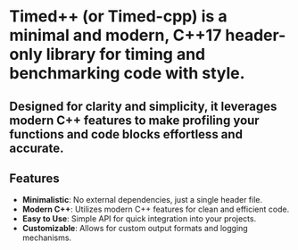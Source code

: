 # Timed++ (or Timed-cpp) is a minimal and modern, C++17 header-only library for timing and benchmarking code with style.
## Designed for clarity and simplicity, it leverages modern C++ features to make profiling your functions and code blocks effortless and accurate.

## Features
- **Minimalistic**: No external dependencies, just a single header file.
- **Modern C++**: Utilizes modern C++ features for clean and efficient code.
- **Easy to Use**: Simple API for quick integration into your projects.
- **Customizable**: Allows for custom output formats and logging mechanisms.

